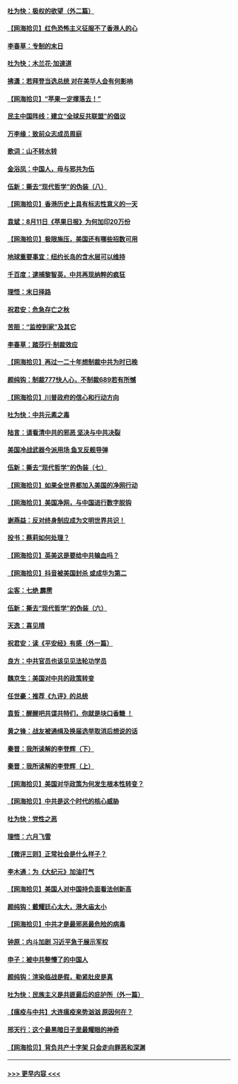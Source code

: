 #### [吐为快：极权的欲望（外二篇）](../pages/nsc993/n12332089.md?t=08150951) 
#### [【网海拾贝】红色恐怖主义征服不了香港人的心](../pages/nsc993/n12329296.md?t=08150951) 
#### [李春草：专制的末日](../pages/nsc993/n12329079.md?t=08150951) 
#### [吐为快：木兰花‧加速道](../pages/nsc993/n12327366.md?t=08150951) 
#### [拂潇：若拜登当选总统 对在美华人会有何影响](../pages/nsc993/n12295996.md?t=08150951) 
#### [【网海拾贝】“苹果一定撑落去！”](../pages/nsc993/n12326784.md?t=08150951) 
#### [民主中国阵线：建立“全球反共联盟”的倡议](../pages/nsc993/n12324177.md?t=08150951) 
#### [万李缘：致前众志成员周庭](../pages/nsc993/n12324635.md?t=08150951) 
#### [歌词：山不转水转](../pages/nsc993/n12324599.md?t=08150951) 
#### [金浴凤：中国人，毋与邪共为伍](../pages/nsc993/n12324257.md?t=08150951) 
#### [伍新：撕去“现代哲学”的伪装（八）](../pages/nsc993/n12324188.md?t=08150951) 
#### [【网海拾贝】香港历史上具有标志性意义的一天](../pages/nsc993/n12324021.md?t=08150951) 
#### [袁斌：8月11日《苹果日报》为何加印20万份](../pages/nsc993/n12323955.md?t=08150951) 
#### [【网海拾贝】极限施压，美国还有哪些招数可用](../pages/nsc993/n12322512.md?t=08150951) 
#### [地球重要事宜：纽约长岛的含水层可以维持](../pages/nsc993/n12321844.md?t=08150951) 
#### [千百度：逮捕黎智英，中共再现纳粹的疯狂](../pages/nsc993/n12321777.md?t=08150951) 
#### [理悟：末日择路](../pages/nsc993/n12320812.md?t=08150951) 
#### [祝君安：危急存亡之秋](../pages/nsc993/n12320795.md?t=08150951) 
#### [苦胆：“监控到家”及其它](../pages/nsc993/n12320751.md?t=08150951) 
#### [李春草：踏莎行·制裁效应](../pages/nsc993/n12318290.md?t=08150951) 
#### [【网海拾贝】再过一二十年想制裁中共为时已晚](../pages/nsc993/n12318195.md?t=08150951) 
#### [颜纯钩：制裁777快人心，不制裁689若有所憾](../pages/nsc993/n12316912.md?t=08150951) 
#### [【网海拾贝】川普政府的信心和行动方向](../pages/nsc993/n12316673.md?t=08150951) 
#### [吐为快：中共元素之毒](../pages/nsc993/n12316547.md?t=08150951) 
#### [陆言：请看清中共的邪恶 坚决与中共决裂](../pages/nsc993/n12315784.md?t=08150951) 
#### [美国冷战武器今派用场 鱼叉反舰导弹](../pages/nsc993/n12316258.md?t=08150951) 
#### [伍新：撕去“现代哲学”的伪装（七）](../pages/nsc993/n12315846.md?t=08150951) 
#### [【网海拾贝】如果全世界都加入美国的净网行动](../pages/nsc993/n12315588.md?t=08150951) 
#### [【网海拾贝】美国净网，与中国进行数字脱钩](../pages/nsc993/n12312813.md?t=08150951) 
#### [谢燕益：反对终身制应成为文明世界共识！](../pages/nsc993/n12310465.md?t=08150951) 
#### [投书：蔡莉如何处理？](../pages/nsc993/n12310224.md?t=08150951) 
#### [【网海拾贝】英美这是要给中共输血吗？](../pages/nsc993/n12307646.md?t=08150951) 
#### [【网海拾贝】抖音被美国封杀 或成华为第二](../pages/nsc993/n12305277.md?t=08150951) 
#### [尘客：七绝 霹雳](../pages/nsc993/n12304053.md?t=08150951) 
#### [伍新：撕去“现代哲学”的伪装（六）](../pages/nsc993/n12303243.md?t=08150951) 
#### [天逸：喜见晴](../pages/nsc993/n12303226.md?t=08150951) 
#### [祝君安：读《平安经》有感（外一篇）](../pages/nsc993/n12303170.md?t=08150951) 
#### [良方：中共官员也该见见法轮功学员](../pages/nsc993/n12302985.md?t=08150951) 
#### [魏京生：美国对中共的政策转变](../pages/nsc993/n12302929.md?t=08150951) 
#### [任世豪：推荐《九评》的总统](../pages/nsc993/n12302838.md?t=08150951) 
#### [袁哲：醒醒吧共谍共特们，你就是块口香糖 ！](../pages/nsc993/n12302678.md?t=08150951) 
#### [黄之锋：战友被通缉及换届选举取消后想说的话](../pages/nsc993/n12302681.md?t=08150951) 
#### [秦晋：我所读解的李登辉（下）](../pages/nsc993/n12302171.md?t=08150951) 
#### [秦晋：我所读解的李登辉（上）](../pages/nsc993/n12301979.md?t=08150951) 
#### [【网海拾贝】美国对华政策为何发生根本性转变？](../pages/nsc993/n12302091.md?t=08150951) 
#### [【网海拾贝】中共是这个时代的核心威胁](../pages/nsc993/n12300541.md?t=08150951) 
#### [吐为快：党性之恶](../pages/nsc993/n12300263.md?t=08150951) 
#### [理悟：六月飞雪](../pages/nsc993/n12300243.md?t=08150951) 
#### [【微评三则】正常社会是什么样子？](../pages/nsc993/n12300228.md?t=08150951) 
#### [李木通：为《大纪元》加油打气](../pages/nsc993/n12280363.md?t=08150951) 
#### [【网海拾贝】美国人对中国持负面看法创新高](../pages/nsc993/n12298720.md?t=08150951) 
#### [颜纯钩：戴耀廷心太大，港大庙太小](../pages/nsc993/n12297682.md?t=08150951) 
#### [【网海拾贝】中共才是最邪恶最危险的病毒](../pages/nsc993/n12296470.md?t=08150951) 
#### [钟原：内斗加剧 习近平急于展示军权](../pages/nsc993/n12292544.md?t=08150951) 
#### [申子：被中共整懵了的中国人](../pages/nsc993/n12291389.md?t=08150951) 
#### [颜纯钩：渲染临战是假，勒紧肚皮是真](../pages/nsc993/n12290945.md?t=08150951) 
#### [吐为快：民族主义是共匪最后的庇护所（外一篇）](../pages/nsc993/n12290887.md?t=08150951) 
#### [【瘟疫与中共】大连瘟疫来势汹汹 原因何在？](../pages/nsc993/n12287474.md?t=08150951) 
#### [邢天行：这个最黑暗日子里最耀眼的神奇](../pages/nsc993/n12289882.md?t=08150951) 
#### [【网海拾贝】背负共产十字架 只会走向罪恶和深渊](../pages/nsc993/n12288290.md?t=08150951) 

----
#### [ >>> 更早内容 <<< ](../indexes/nsc993-earlier.md)

